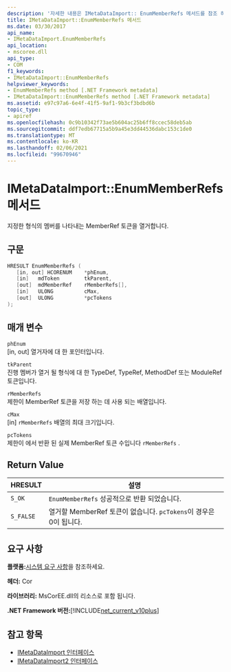 ```yaml
---
description: '자세한 내용은 IMetaDataImport:: EnumMemberRefs 메서드를 참조 하세요.'
title: IMetaDataImport::EnumMemberRefs 메서드
ms.date: 03/30/2017
api_name:
- IMetaDataImport.EnumMemberRefs
api_location:
- mscoree.dll
api_type:
- COM
f1_keywords:
- IMetaDataImport::EnumMemberRefs
helpviewer_keywords:
- EnumMemberRefs method [.NET Framework metadata]
- IMetaDataImport::EnumMemberRefs method [.NET Framework metadata]
ms.assetid: e97c97a6-6e4f-41f5-9af1-9b3cf3bdbd6b
topic_type:
- apiref
ms.openlocfilehash: 0c9b10342f73ae5b604ac25b6ff8ccec58deb5ab
ms.sourcegitcommit: ddf7edb67715a5b9a45e3dd44536dabc153c1de0
ms.translationtype: MT
ms.contentlocale: ko-KR
ms.lasthandoff: 02/06/2021
ms.locfileid: "99670946"
---
```

# <a name="imetadataimportenummemberrefs-method"></a>IMetaDataImport::EnumMemberRefs 메서드

지정한 형식의 멤버를 나타내는 MemberRef 토큰을 열거합니다.  
  
## <a name="syntax"></a>구문  
  
```cpp  
HRESULT EnumMemberRefs (  
   [in, out] HCORENUM    *phEnum,
   [in]   mdToken        tkParent,
   [out]  mdMemberRef    rMemberRefs[],
   [in]   ULONG          cMax,
   [out]  ULONG          *pcTokens  
);  
```  
  
## <a name="parameters"></a>매개 변수  

 `phEnum`  
 [in, out] 열거자에 대 한 포인터입니다.  
  
 `tkParent`  
 진행 멤버가 열거 될 형식에 대 한 TypeDef, TypeRef, MethodDef 또는 ModuleRef 토큰입니다.  
  
 `rMemberRefs`  
 제한이 MemberRef 토큰을 저장 하는 데 사용 되는 배열입니다.  
  
 `cMax`  
 [in] `rMemberRefs` 배열의 최대 크기입니다.  
  
 `pcTokens`  
 제한이 에서 반환 된 실제 MemberRef 토큰 수입니다 `rMemberRefs` .  
  
## <a name="return-value"></a>Return Value  
  
|HRESULT|설명|  
|-------------|-----------------|  
|`S_OK`|`EnumMemberRefs` 성공적으로 반환 되었습니다.|  
|`S_FALSE`|열거할 MemberRef 토큰이 없습니다. `pcTokens`이 경우은 0이 됩니다.|  
  
## <a name="requirements"></a>요구 사항  

 **플랫폼:**[시스템 요구 사항](../../get-started/system-requirements.md)을 참조하세요.  
  
 **헤더:** Cor  
  
 **라이브러리:** MsCorEE.dll의 리소스로 포함 됩니다.  
  
 **.NET Framework 버전:**[!INCLUDE[net_current_v10plus](../../../../includes/net-current-v10plus-md.md)]  
  
## <a name="see-also"></a>참고 항목

- [IMetaDataImport 인터페이스](imetadataimport-interface.md)
- [IMetaDataImport2 인터페이스](imetadataimport2-interface.md)
